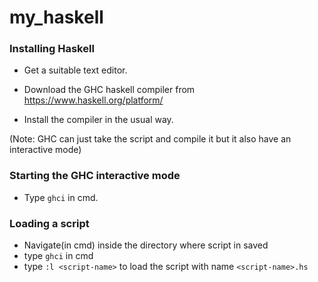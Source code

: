 # my_haskell

### Installing Haskell
* Get a suitable text editor.
  
* Download the GHC haskell compiler from https://www.haskell.org/platform/ 

* Install the compiler in the usual way.

(Note: GHC can just take the script and compile it but it also have an interactive mode)
### Starting the GHC interactive mode
 
* Type `ghci` in cmd.

### Loading a script
* Navigate(in cmd) inside the directory where script in saved
* type `ghci` in cmd 
* type `:l <script-name>` to load the script with name `<script-name>.hs`

